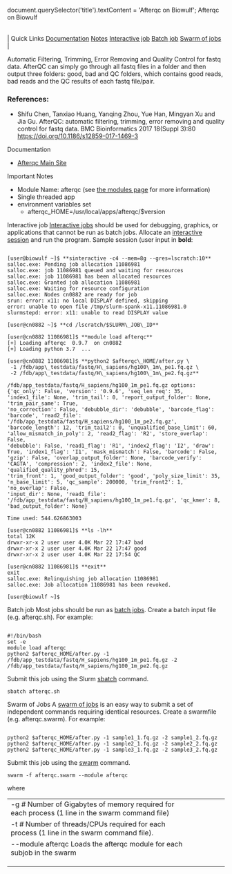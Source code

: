 

document.querySelector('title').textContent = 'Afterqc on Biowulf';
Afterqc on Biowulf


|  |
| --- |
| 
Quick Links
[Documentation](#doc)
[Notes](#notes)
[Interactive job](#int) 
[Batch job](#sbatch) 
[Swarm of jobs](#swarm) 
 |



Automatic Filtering, Trimming, Error Removing and Quality Control for fastq data. AfterQC can simply go through all fastq files in a folder and then output three folders: good, bad and QC folders, which contains good reads, bad reads and the QC results of each fastq file/pair.



### References:


* Shifu Chen, Tanxiao Huang, Yanqing Zhou, Yue Han, Mingyan Xu and Jia Gu. AfterQC: automatic filtering, trimming, error removing and quality control for fastq data. BMC Bioinformatics 2017 18(Suppl 3):80 https://doi.org/10.1186/s12859-017-1469-3


Documentation
* [Afterqc Main Site](https://github.com/OpenGene/AfterQC)


Important Notes
* Module Name: afterqc (see [the modules page](/apps/modules.html) for more information)
* Single threaded app
* environment variables set 
	+ afterqc\_HOME=/usr/local/apps/afterqc/$version



Interactive job
[Interactive jobs](/docs/userguide.html#int) should be used for debugging, graphics, or applications that cannot be run as batch jobs.
Allocate an [interactive session](/docs/userguide.html#int) and run the program. Sample session (user input in **bold**:



```

[user@biowulf ~]$ **sinteractive -c4 --mem=8g --gres=lscratch:10**
salloc.exe: Pending job allocation 11086981
salloc.exe: job 11086981 queued and waiting for resources
salloc.exe: job 11086981 has been allocated resources
salloc.exe: Granted job allocation 11086981
salloc.exe: Waiting for resource configuration
salloc.exe: Nodes cn0882 are ready for job
srun: error: x11: no local DISPLAY defined, skipping
error: unable to open file /tmp/slurm-spank-x11.11086981.0
slurmstepd: error: x11: unable to read DISPLAY value

[user@cn0882 ~]$ **cd /lscratch/$SLURM\_JOB\_ID**

[user@cn0882 11086981]$ **module load afterqc**
[+] Loading afterqc  0.9.7  on cn0882
[+] Loading python 3.7  ...

[user@cn0882 11086981]$ **python2 $afterqc\_HOME/after.py \
 -1 /fdb/app\_testdata/fastq/H\_sapiens/hg100\_1m\_pe1.fq.gz \
 -2 /fdb/app\_testdata/fastq/H\_sapiens/hg100\_1m\_pe2.fq.gz**

/fdb/app_testdata/fastq/H_sapiens/hg100_1m_pe1.fq.gz options:
{'qc_only': False, 'version': '0.9.6', 'seq_len_req': 35, 'index1_file': None, 'trim_tail': 0, 'report_output_folder': None, 'trim_pair_same': True, 
'no_correction': False, 'debubble_dir': 'debubble', 'barcode_flag': 'barcode', 'read2_file': '/fdb/app_testdata/fastq/H_sapiens/hg100_1m_pe2.fq.gz', 
'barcode_length': 12, 'trim_tail2': 0, 'unqualified_base_limit': 60, 'allow_mismatch_in_poly': 2, 'read2_flag': 'R2', 'store_overlap': False, 
'debubble': False, 'read1_flag': 'R1', 'index2_flag': 'I2', 'draw': True, 'index1_flag': 'I1', 'mask_mismatch': False, 'barcode': False, 
'gzip': False, 'overlap_output_folder': None, 'barcode_verify': 'CAGTA', 'compression': 2, 'index2_file': None, 'qualified_quality_phred': 15, 
'trim_front': 1, 'good_output_folder': 'good', 'poly_size_limit': 35, 'n_base_limit': 5, 'qc_sample': 200000, 'trim_front2': 1, 'no_overlap': False, 
'input_dir': None, 'read1_file': '/fdb/app_testdata/fastq/H_sapiens/hg100_1m_pe1.fq.gz', 'qc_kmer': 8, 'bad_output_folder': None}

Time used: 544.626863003

[user@cn0882 11086981]$ **ls -lh**
total 12K
drwxr-xr-x 2 user user 4.0K Mar 22 17:47 bad
drwxr-xr-x 2 user user 4.0K Mar 22 17:47 good
drwxr-xr-x 2 user user 4.0K Mar 22 17:54 QC

[user@cn0882 11086981]$ **exit**
exit
salloc.exe: Relinquishing job allocation 11086981
salloc.exe: Job allocation 11086981 has been revoked.

[user@biowulf ~]$ 

```


Batch job
Most jobs should be run as [batch jobs](/docs/userguide.html#submit).
Create a batch input file (e.g. afterqc.sh). For example:



```

#!/bin/bash
set -e
module load afterqc
python2 $afterqc_HOME/after.py -1 /fdb/app_testdata/fastq/H_sapiens/hg100_1m_pe1.fq.gz -2 /fdb/app_testdata/fastq/H_sapiens/hg100_1m_pe2.fq.gz 

```

Submit this job using the Slurm [sbatch](/docs/userguide.html) command.



```
sbatch afterqc.sh
```

Swarm of Jobs 
A [swarm of jobs](/apps/swarm.html) is an easy way to submit a set of independent commands requiring identical resources.
Create a swarmfile (e.g. afterqc.swarm). For example:



```

python2 $afterqc_HOME/after.py -1 sample1_1.fq.gz -2 sample1_2.fq.gz 
python2 $afterqc_HOME/after.py -1 sample2_1.fq.gz -2 sample2_2.fq.gz 
python2 $afterqc_HOME/after.py -1 sample3_1.fq.gz -2 sample3_2.fq.gz 

```

Submit this job using the [swarm](/apps/swarm.html) command.



```
swarm -f afterqc.swarm --module afterqc
```

where


|  |  |  |  |  |  |
| --- | --- | --- | --- | --- | --- |
| -g *#*  Number of Gigabytes of memory required for each process (1 line in the swarm command file)
 | -t *#* Number of threads/CPUs required for each process (1 line in the swarm command file).
 | --module afterqc Loads the afterqc module for each subjob in the swarm 
 | |
 | |
 | |








